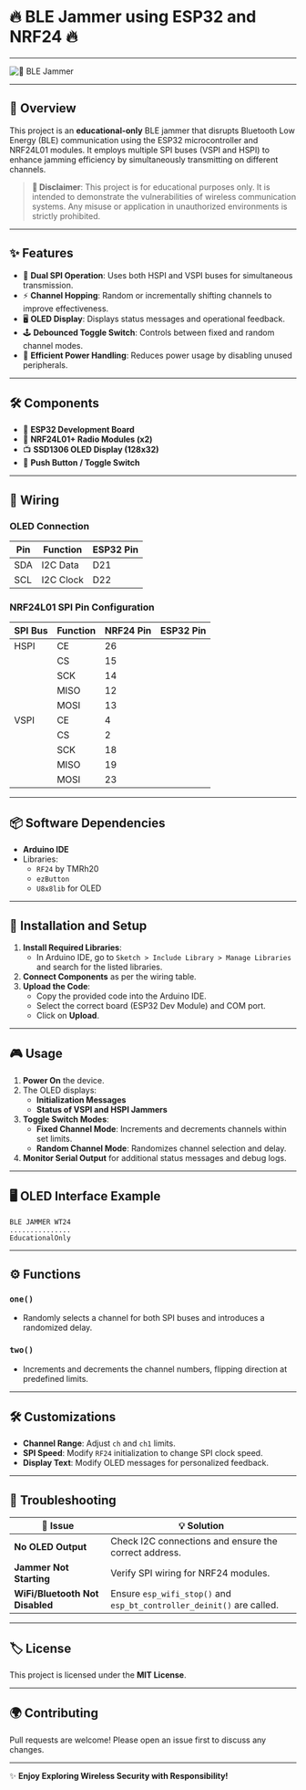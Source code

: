 # 🔥 BLE Jammer using ESP32 and NRF24 🔥

---

![🚀 BLE Jammer](https://via.placeholder.com/800x200?text=BLE+Jammer+ESP32+NRF24)

---

## 🌟 Overview
This project is an **educational-only** BLE jammer that disrupts Bluetooth Low Energy (BLE) communication using the ESP32 microcontroller and NRF24L01 modules. It employs multiple SPI buses (VSPI and HSPI) to enhance jamming efficiency by simultaneously transmitting on different channels.

> **🚨 Disclaimer**: This project is for educational purposes only. It is intended to demonstrate the vulnerabilities of wireless communication systems. Any misuse or application in unauthorized environments is strictly prohibited.

---

## ✨ Features
- 🔄 **Dual SPI Operation**: Uses both HSPI and VSPI buses for simultaneous transmission.
- ⚡ **Channel Hopping**: Random or incrementally shifting channels to improve effectiveness.
- 🖥️ **OLED Display**: Displays status messages and operational feedback.
- 🕹️ **Debounced Toggle Switch**: Controls between fixed and random channel modes.
- 🔋 **Efficient Power Handling**: Reduces power usage by disabling unused peripherals.

---

## 🛠️ Components
- 🧠 **ESP32 Development Board**
- 📡 **NRF24L01+ Radio Modules (x2)**
- 📺 **SSD1306 OLED Display (128x32)**
- 🔘 **Push Button / Toggle Switch**

---

## 🔗 Wiring
### OLED Connection
| Pin | Function | ESP32 Pin |
|-----|----------|-----------|
| SDA | I2C Data | D21       |
| SCL | I2C Clock| D22       |

### NRF24L01 SPI Pin Configuration
| SPI Bus | Function | NRF24 Pin | ESP32 Pin |
|---------|----------|-----------|-----------|
| HSPI    | CE       | 26        |           |
|         | CS       | 15        |           |
|         | SCK      | 14        |           |
|         | MISO     | 12        |           |
|         | MOSI     | 13        |           |
| VSPI    | CE       | 4         |           |
|         | CS       | 2         |           |
|         | SCK      | 18        |           |
|         | MISO     | 19        |           |
|         | MOSI     | 23        |           |

---

## 📦 Software Dependencies
- **Arduino IDE**
- Libraries:
  - `RF24` by TMRh20
  - `ezButton`
  - `U8x8lib` for OLED

---

## 🚀 Installation and Setup
1. **Install Required Libraries**:
   - In Arduino IDE, go to `Sketch > Include Library > Manage Libraries` and search for the listed libraries.
2. **Connect Components** as per the wiring table.
3. **Upload the Code**:
   - Copy the provided code into the Arduino IDE.
   - Select the correct board (ESP32 Dev Module) and COM port.
   - Click on **Upload**.

---

## 🎮 Usage
1. **Power On** the device.
2. The OLED displays:
   - **Initialization Messages**
   - **Status of VSPI and HSPI Jammers**
3. **Toggle Switch Modes**:
   - **Fixed Channel Mode**: Increments and decrements channels within set limits.
   - **Random Channel Mode**: Randomizes channel selection and delay.
4. **Monitor Serial Output** for additional status messages and debug logs.

---

## 🖥️ OLED Interface Example
```
BLE JAMMER WT24
...............
EducationalOnly
```

---

## ⚙️ Functions
### `one()`
- Randomly selects a channel for both SPI buses and introduces a randomized delay.

### `two()`
- Increments and decrements the channel numbers, flipping direction at predefined limits.

---

## 🛠️ Customizations
- **Channel Range**: Adjust `ch` and `ch1` limits.
- **SPI Speed**: Modify `RF24` initialization to change SPI clock speed.
- **Display Text**: Modify OLED messages for personalized feedback.

---

## 🛑 Troubleshooting
| 🛑 Issue                        | 💡 Solution                                              |
|----------------------------------|---------------------------------------------------------|
| **No OLED Output**               | Check I2C connections and ensure the correct address.   |
| **Jammer Not Starting**          | Verify SPI wiring for NRF24 modules.                    |
| **WiFi/Bluetooth Not Disabled**  | Ensure `esp_wifi_stop()` and `esp_bt_controller_deinit()` are called. |

---

## 🏷️ License
This project is licensed under the **MIT License**.

---

## 🌍 Contributing
Pull requests are welcome! Please open an issue first to discuss any changes.

---

✨ **Enjoy Exploring Wireless Security with Responsibility!**

